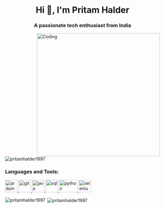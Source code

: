 <h1 align="center">Hi 👋, I'm Pritam Halder</h1>
<h3 align="center">A passionate tech enthusiast from India</h3>
<img align="right" alt="Coding" width="400" src="https://camo.githubusercontent.com/5ddf73ad3a205111cf8c686f687fc216c2946a75005718c8da5b837ad9de78c9/68747470733a2f2f7468756d62732e6766796361742e636f6d2f4576696c4e657874446576696c666973682d736d616c6c2e676966">


<p align="left"> <img src="https://komarev.com/ghpvc/?username=pritamhalder1997&label=Profile%20views&color=0e75b6&style=flat" alt="pritamhalder1997" /> </p>

<p align="left">
</p>

<h3 align="left">Languages and Tools:</h3>
<p align="left"> <a href="https://www.arduino.cc/" target="_blank" rel="noreferrer"> <img src="https://cdn.worldvectorlogo.com/logos/arduino-1.svg" alt="arduino" width="40" height="40"/> </a> <a href="https://git-scm.com/" target="_blank" rel="noreferrer"> <img src="https://www.vectorlogo.zone/logos/git-scm/git-scm-icon.svg" alt="git" width="40" height="40"/> 
<a href="https://www.java.com/en/" target="_blank" rel="noreferrer"> <img src="https://profilinator.rishav.dev/skills-assets/java-original-wordmark.svg" alt="java" width="40" height="40"/> </a>
<a href="https://www.mysql.com/" target="_blank" rel="noreferrer"> <img src="https://www.google.com/search?rlz=1C1YTUH_enIN1029IN1029&sxsrf=ALiCzsYEPksyqLspt3eskwZFeCHUp-qGow:1671261408675&q=MySQL&si=AC1wQDCwN61-ebmuwbQCO5QCrgOvEq5bkWeIzJ5JczItzAKNdazfF9iWuazEcDVOi0-bMk3Mi2sr-mvvi9cLanf4MtmbB6zVQqi5lA7q8VY_JneabMhPRKI2p1ugPTjZAGgif69FlWttP5pKlxdIUHs2QUISVgshMKBIYD2nAiN6whEk0ErSkS9C62lXeyeuOg3w6EfWkV1us-vK7DjE3XVZRdf5eMkv9-wZMpOJUY_tM4KP7XHS5EFsPW9-6-80NY-XOIj96kvs8MZg7NYDA8_aYwzZIEJnNg%3D%3D&sa=X&ved=2ahUKEwiB2Nz0jYD8AhWMUGwGHeCzCq0QxA16BAhcEAc" alt="sql" width="40" height="40"/> </a>
<a href="https://www.python.org/" target="_blank" rel="noreferrer"> <img src="https://www.python.org/static/img/python-logo.png" alt="python" width="60" height="40"/> </a>
<a href="https://www.selenium.dev/" target="_blank" rel="noreferrer"> <img src="https://www.google.com/url?sa=i&url=https%3A%2F%2Fgithub.com%2FSeleniumHQ&psig=AOvVaw0fWuzndPT9raAeWXDs4BFp&ust=1671347887846000&source=images&cd=vfe&ved=0CBAQjRxqFwoTCPj615qOgPwCFQAAAAAdAAAAABAD" alt="selenium" width="40" height="40"/> </a>

</a></p>

<p><img align="left" src="https://github-readme-stats.vercel.app/api/top-langs?username=pritamhalder1997&show_icons=true&locale=en&layout=compact" alt="pritamhalder1997" /></p>

<p>&nbsp;<img align="center" src="https://github-readme-stats.vercel.app/api?username=pritamhalder1997&show_icons=true&locale=en" alt="pritamhalder1997" /></p>
